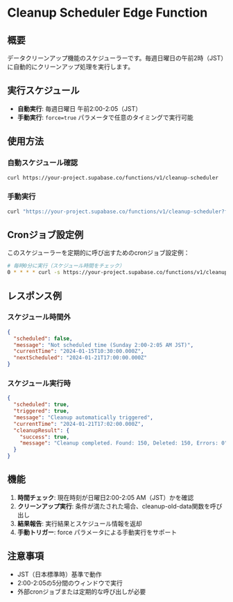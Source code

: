 # Cleanup Scheduler Edge Function

## 概要
データクリーンアップ機能のスケジューラーです。毎週日曜日の午前2時（JST）に自動的にクリーンアップ処理を実行します。

## 実行スケジュール
- **自動実行**: 毎週日曜日 午前2:00-2:05（JST）
- **手動実行**: `force=true` パラメータで任意のタイミングで実行可能

## 使用方法

### 自動スケジュール確認
```bash
curl https://your-project.supabase.co/functions/v1/cleanup-scheduler
```

### 手動実行
```bash
curl "https://your-project.supabase.co/functions/v1/cleanup-scheduler?force=true"
```

## Cronジョブ設定例
このスケジューラーを定期的に呼び出すためのcronジョブ設定例：

```bash
# 毎時0分に実行（スケジュール時間をチェック）
0 * * * * curl -s https://your-project.supabase.co/functions/v1/cleanup-scheduler
```

## レスポンス例

### スケジュール時間外
```json
{
  "scheduled": false,
  "message": "Not scheduled time (Sunday 2:00-2:05 AM JST)",
  "currentTime": "2024-01-15T10:30:00.000Z",
  "nextScheduled": "2024-01-21T17:00:00.000Z"
}
```

### スケジュール実行時
```json
{
  "scheduled": true,
  "triggered": true,
  "message": "Cleanup automatically triggered",
  "currentTime": "2024-01-21T17:02:00.000Z",
  "cleanupResult": {
    "success": true,
    "message": "Cleanup completed. Found: 150, Deleted: 150, Errors: 0"
  }
}
```

## 機能
1. **時間チェック**: 現在時刻が日曜日2:00-2:05 AM（JST）かを確認
2. **クリーンアップ実行**: 条件が満たされた場合、cleanup-old-data関数を呼び出し
3. **結果報告**: 実行結果とスケジュール情報を返却
4. **手動トリガー**: force パラメータによる手動実行をサポート

## 注意事項
- JST（日本標準時）基準で動作
- 2:00-2:05の5分間のウィンドウで実行
- 外部cronジョブまたは定期的な呼び出しが必要
